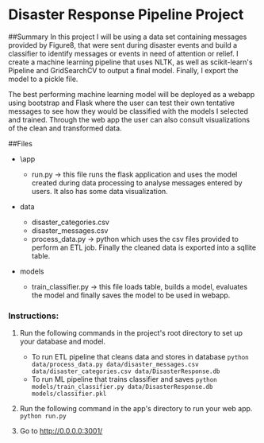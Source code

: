 # Disaster Response Pipeline Project

##Summary
In this project I will be using a data set containing messages provided by Figure8, that were sent during disaster events and build a classifier to identify messages or events in need of attention or relief. 
I create a machine learning pipeline that uses NLTK, as well as scikit-learn's Pipeline and GridSearchCV to output a final model. Finally, I export the model to a pickle file.

The best performing machine learning model will be deployed as a webapp using bootstrap and Flask where the user can test their own tentative messages to see how they would be classified with the models I selected and trained. Through the web app the user can also consult visualizations of the clean and transformed data.

##Files
* \app
  * run.py -> this file runs the flask application and uses the model created during data processing to analyse messages entered by users. It also has some data visualization.
  
* data
    *  disaster_categories.csv
    *  disaster_messages.csv
    *  process_data.py -> python which uses the csv files provided to perform an ETL job. Finally the cleaned data is exported into a sqllite table.
    
* models
   * train_classifier.py -> this file loads table, builds a model, evaluates the model and finally saves the model to be used in webapp.
    

### Instructions:
1. Run the following commands in the project's root directory to set up your database and model.

    - To run ETL pipeline that cleans data and stores in database
        `python data/process_data.py data/disaster_messages.csv data/disaster_categories.csv data/DisasterResponse.db`
    - To run ML pipeline that trains classifier and saves
        `python models/train_classifier.py data/DisasterResponse.db models/classifier.pkl`

2. Run the following command in the app's directory to run your web app.
    `python run.py`

3. Go to http://0.0.0.0:3001/

